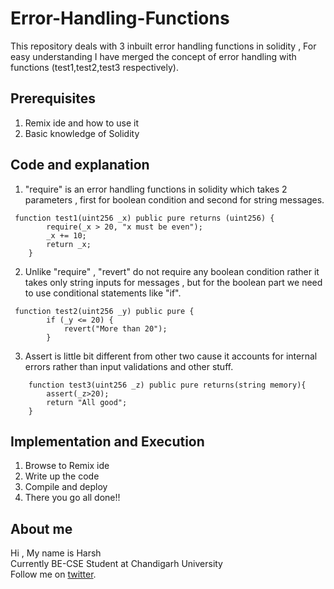 # Error-Handling-Functions
This repository deals with 3 inbuilt error handling functions in solidity , For easy understanding I have merged the concept of error handling 
with functions (test1,test2,test3 respectively).

## Prerequisites 

1. Remix ide and how to use it
2. Basic knowledge of Solidity

## Code and explanation

1. "require" is an error handling functions in solidity which takes 2 parameters , first for boolean condition and second for string
messages. 
   
```
 function test1(uint256 _x) public pure returns (uint256) {
        require(_x > 20, "x must be even");
        _x += 10;
        return _x;
    }
```
2. Unlike "require" , "revert" do not require any boolean condition rather it takes only string inputs for messages , but for the boolean part
   we need to use conditional statements like "if".
```
 function test2(uint256 _y) public pure {
        if (_y <= 20) {
            revert("More than 20");
        }
```

3. Assert is little bit different from other two cause it accounts for internal errors rather than input validations and other stuff.
```
    function test3(uint256 _z) public pure returns(string memory){
        assert(_z>20);
        return "All good";
    }
```
## Implementation and Execution 

1. Browse to Remix ide
2. Write up the code
3. Compile and deploy
4. There you go all done!!

## About me

Hi , My name is Harsh <br />
Currently BE-CSE Student at Chandigarh University <br />
Follow me on [twitter](https://x.com/anharsh100k).



  
        
